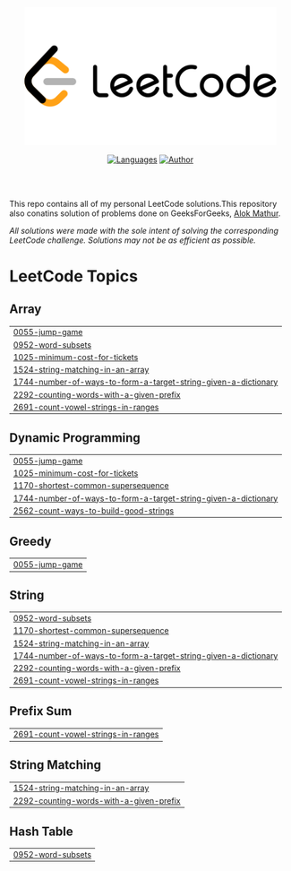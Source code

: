 <div align="center">
<img src="https://github.com/CrutchTheClutch/LeetCode/raw/master/logo.png" width="450" height="auto"/>

[![Languages](https://img.shields.io/badge/Languages-C++%20Java-red.svg?style=flat)](https://github.com/CrutchTheClutch/HackerRank#table-of-contents)
[![Author](https://img.shields.io/badge/Author-Alok%20Mathur-blue.svg?style=flat)](https://leetcode.com/alok27a/)

</div>
</br>
</br>

This repo contains all of my personal LeetCode solutions.This repository also conatins solution of problems done on GeeksForGeeks, [Alok Mathur](https://leetcode.com/alok27a/).

_All solutions were made with the sole intent of solving the corresponding LeetCode challenge. Solutions may not be as efficient as possible._

<!---LeetCode Topics Start-->
# LeetCode Topics
## Array
|  |
| ------- |
| [0055-jump-game](https://github.com/alok27a/Competitive-Programming/tree/master/0055-jump-game) |
| [0952-word-subsets](https://github.com/alok27a/Competitive-Programming/tree/master/0952-word-subsets) |
| [1025-minimum-cost-for-tickets](https://github.com/alok27a/Competitive-Programming/tree/master/1025-minimum-cost-for-tickets) |
| [1524-string-matching-in-an-array](https://github.com/alok27a/Competitive-Programming/tree/master/1524-string-matching-in-an-array) |
| [1744-number-of-ways-to-form-a-target-string-given-a-dictionary](https://github.com/alok27a/Competitive-Programming/tree/master/1744-number-of-ways-to-form-a-target-string-given-a-dictionary) |
| [2292-counting-words-with-a-given-prefix](https://github.com/alok27a/Competitive-Programming/tree/master/2292-counting-words-with-a-given-prefix) |
| [2691-count-vowel-strings-in-ranges](https://github.com/alok27a/Competitive-Programming/tree/master/2691-count-vowel-strings-in-ranges) |
## Dynamic Programming
|  |
| ------- |
| [0055-jump-game](https://github.com/alok27a/Competitive-Programming/tree/master/0055-jump-game) |
| [1025-minimum-cost-for-tickets](https://github.com/alok27a/Competitive-Programming/tree/master/1025-minimum-cost-for-tickets) |
| [1170-shortest-common-supersequence](https://github.com/alok27a/Competitive-Programming/tree/master/1170-shortest-common-supersequence) |
| [1744-number-of-ways-to-form-a-target-string-given-a-dictionary](https://github.com/alok27a/Competitive-Programming/tree/master/1744-number-of-ways-to-form-a-target-string-given-a-dictionary) |
| [2562-count-ways-to-build-good-strings](https://github.com/alok27a/Competitive-Programming/tree/master/2562-count-ways-to-build-good-strings) |
## Greedy
|  |
| ------- |
| [0055-jump-game](https://github.com/alok27a/Competitive-Programming/tree/master/0055-jump-game) |
## String
|  |
| ------- |
| [0952-word-subsets](https://github.com/alok27a/Competitive-Programming/tree/master/0952-word-subsets) |
| [1170-shortest-common-supersequence](https://github.com/alok27a/Competitive-Programming/tree/master/1170-shortest-common-supersequence) |
| [1524-string-matching-in-an-array](https://github.com/alok27a/Competitive-Programming/tree/master/1524-string-matching-in-an-array) |
| [1744-number-of-ways-to-form-a-target-string-given-a-dictionary](https://github.com/alok27a/Competitive-Programming/tree/master/1744-number-of-ways-to-form-a-target-string-given-a-dictionary) |
| [2292-counting-words-with-a-given-prefix](https://github.com/alok27a/Competitive-Programming/tree/master/2292-counting-words-with-a-given-prefix) |
| [2691-count-vowel-strings-in-ranges](https://github.com/alok27a/Competitive-Programming/tree/master/2691-count-vowel-strings-in-ranges) |
## Prefix Sum
|  |
| ------- |
| [2691-count-vowel-strings-in-ranges](https://github.com/alok27a/Competitive-Programming/tree/master/2691-count-vowel-strings-in-ranges) |
## String Matching
|  |
| ------- |
| [1524-string-matching-in-an-array](https://github.com/alok27a/Competitive-Programming/tree/master/1524-string-matching-in-an-array) |
| [2292-counting-words-with-a-given-prefix](https://github.com/alok27a/Competitive-Programming/tree/master/2292-counting-words-with-a-given-prefix) |
## Hash Table
|  |
| ------- |
| [0952-word-subsets](https://github.com/alok27a/Competitive-Programming/tree/master/0952-word-subsets) |
<!---LeetCode Topics End-->